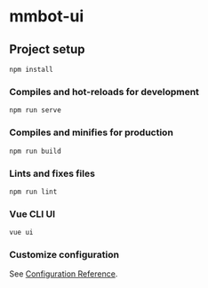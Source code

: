 # mmbot-ui

## Project setup
```
npm install
```

### Compiles and hot-reloads for development
```
npm run serve
```

### Compiles and minifies for production
```
npm run build
```

### Lints and fixes files
```
npm run lint
```

### Vue CLI UI
```
vue ui
```

### Customize configuration
See [Configuration Reference](https://cli.vuejs.org/config/).
